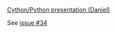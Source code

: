 [Cython/Python presentation (Daniel)](https://docs.google.com/presentation/d/1vs4oUp4i0Axi843BICwJRu89ELmueN5OoADZbjx3_Og/edit#slide=id.g2e6f3a7913d_0_55)

See [issue #34](https://github.com/manuelcampagnolo/S2CHANGE/issues/34#issue-2373726461)
